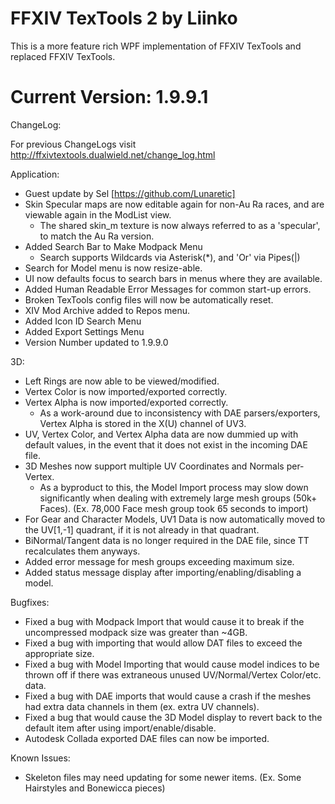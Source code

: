 
# FFXIV TexTools 2 by Liinko
This is a more feature rich WPF implementation of FFXIV TexTools and replaced FFXIV TexTools.

# Current Version: 1.9.9.1
ChangeLog:

For previous ChangeLogs visit http://ffxivtextools.dualwield.net/change_log.html

Application: 
- Guest update by Sel [https://github.com/Lunaretic]
- Skin Specular maps are now editable again for non-Au Ra races, and are viewable again in the ModList view.
  - The shared skin_m texture is now always referred to as a 'specular', to match the Au Ra version.
- Added Search Bar to Make Modpack Menu
  - Search supports Wildcards via Asterisk(\*), and 'Or' via Pipes(|)
- Search for Model menu is now resize-able.
- UI now defaults focus to search bars in menus where they are available.
- Added Human Readable Error Messages for common start-up errors.
- Broken TexTools config files will now be automatically reset.
- XIV Mod Archive added to Repos menu.
- Added Icon ID Search Menu
- Added Export Settings Menu
- Version Number updated to 1.9.9.0

3D:
- Left Rings are now able to be viewed/modified.
- Vertex Color is now imported/exported correctly.
- Vertex Alpha is now imported/exported correctly.
  - As a work-around due to inconsistency with DAE parsers/exporters, Vertex Alpha is stored in the X(U) channel of UV3.
- UV, Vertex Color, and Vertex Alpha data are now dummied up with default values, in the event that it does not exist in the incoming DAE file.
- 3D Meshes now support multiple UV Coordinates and Normals per-Vertex.
  - As a byproduct to this, the Model Import process may slow down significantly when dealing with extremely large mesh groups (50k+ Faces).  (Ex. 78,000 Face mesh group took 65 seconds to import)
- For Gear and Character Models, UV1 Data is now automatically moved to the UV[1,-1] quadrant, if it is not already in that quadrant.
- BiNormal/Tangent data is no longer required in the DAE file, since TT recalculates them anyways.
- Added error message for mesh groups exceeding maximum size.
- Added status message display after importing/enabling/disabling a model.

Bugfixes:
- Fixed a bug with Modpack Import that would cause it to break if the uncompressed modpack size was greater than ~4GB.
- Fixed a bug with importing that would allow DAT files to exceed the appropriate size.
- Fixed a bug with Model Importing that would cause model indices to be thrown off if there was extraneous unused UV/Normal/Vertex Color/etc. data.
- Fixed a bug with DAE imports that would cause a crash if the meshes had extra data channels in them (ex. extra UV channels).
- Fixed a bug that would cause the 3D Model display to revert back to the default item after using import/enable/disable.
- Autodesk Collada exported DAE files can now be imported.



Known Issues:
 - Skeleton files may need updating for some newer items. (Ex. Some Hairstyles and Bonewicca pieces)
